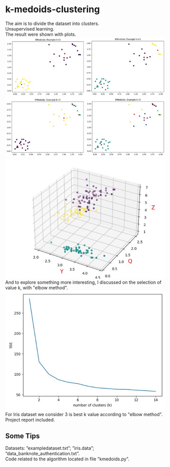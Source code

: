 # k-medoids-clustering
The aim is to divide the dataset into clusters.<br>
Unsupervised learning.<br>
The result were shown with plots.<br>
![Image text](https://github.com/SoutaTakanashi/k-medoids-clustering/blob/main/photos/1.jpg)<br>
![Image text](https://github.com/SoutaTakanashi/k-medoids-clustering/blob/a47aca7c54c7b6ac1ab5ccf528eacb73ba869471/photos/2.jpg)<br>
And to explore something more interesting, I discussed on the selection of value k, with "elbow method".<br>
![Image text](https://github.com/SoutaTakanashi/k-medoids-clustering/blob/8fdac7f3292609312c268eee15a9213bc953e094/photos/3.jpg)
<br>For Iris dataset we consider 3 is best k value according to "elbow method".
Project report included.

## Some Tips
Datasets: ”exampledataset.txt”; ”iris.data”; ”data_banknote_authentication.txt”.<br>
Code related to the algorithm located in file "kmedoids.py".
